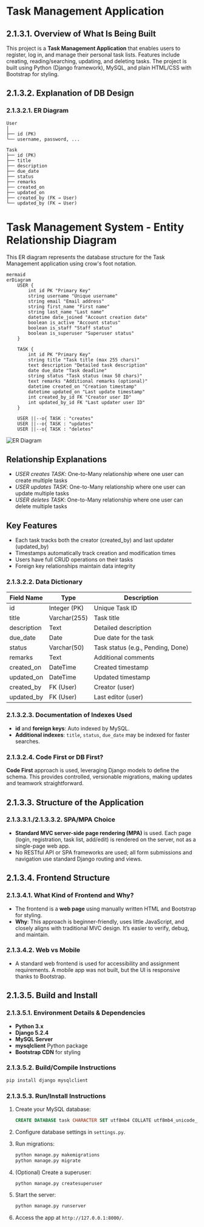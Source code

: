 # Task Management Application

## 2.1.3.1. Overview of What Is Being Built

This project is a **Task Management Application** that enables users to register, log in, and manage their personal task lists. Features include creating, reading/searching, updating, and deleting tasks. The project is built using Python (Django framework), MySQL, and plain HTML/CSS with Bootstrap for styling.

## 2.1.3.2. Explanation of DB Design

### 2.1.3.2.1. ER Diagram

```
User
│
├── id (PK)
└── username, password, ...

Task
├── id (PK)
├── title
├── description
├── due_date
├── status
├── remarks
├── created_on
├── updated_on
├── created_by (FK → User)
└── updated_by (FK → User)
```

# Task Management System - Entity Relationship Diagram

This ER diagram represents the database structure for the Task Management application using crow's foot notation.
```
mermaid
erDiagram
    USER {
        int id PK "Primary Key"
        string username "Unique username"
        string email "Email address"
        string first_name "First name"
        string last_name "Last name"
        datetime date_joined "Account creation date"
        boolean is_active "Account status"
        boolean is_staff "Staff status"
        boolean is_superuser "Superuser status"
    }
    
    TASK {
        int id PK "Primary Key"
        string title "Task title (max 255 chars)"
        text description "Detailed task description"
        date due_date "Task deadline"
        string status "Task status (max 50 chars)"
        text remarks "Additional remarks (optional)"
        datetime created_on "Creation timestamp"
        datetime updated_on "Last update timestamp"
        int created_by_id FK "Creator user ID"
        int updated_by_id FK "Last updater user ID"
    }
    
    USER ||--o{ TASK : "creates"
    USER ||--o{ TASK : "updates"
    USER ||--o{ TASK : "deletes"
```
![ER Diagram](https://kroki.io/mermaid/svg/eNqVU01vwjAMve9XWDnBAWmaxGU3NECaugMacK5MY5hHv5akEwj235ePUspaIS2HxI3fsx0_l9SUcacwewC71svZO5y86RbnBljCIgKxUJyhOkJER9H4tVGc76DSpHLMCMQ656-KmosOkjLkFMTMHyilIq07oC0rbeIQcO5s6I2VYoN6ww5IoiHD1umM-LPgnCSISZIUlX1UoggNF7n3XkmbokgJc2AdY2L4m64MbdBUuhdqXdstiKU_7uGqkpRrjcU2Zhv_43e_rSbL6P9CGDaprXmFel_bgwwP8DQeQ_KBSg-vDEMHA5J0orj0nRBTMlYV2yXj6C3XbVNBVhR7I-SRhDK13e0UE15Wo-oPX874sb8aZadD7S1jIiW7xJg2d4OiDDfDHom9miRj94qXi7LOY7NmZQ-hKmVD8LMTLvo4fJkWC98cYyvCPKqzFMoPOrxOb-GX6Fd4K8cfTkty_--dz6NRcQryP4MImevx6AOEoHcAklJygF_Xqy9g)


## Relationship Explanations

- *USER creates TASK*: One-to-Many relationship where one user can create multiple tasks
- *USER updates TASK*: One-to-Many relationship where one user can update multiple tasks  
- *USER deletes TASK*: One-to-Many relationship where one user can delete multiple tasks

## Key Features

- Each task tracks both the creator (created_by) and last updater (updated_by)
- Timestamps automatically track creation and modification times
- Users have full CRUD operations on their tasks
- Foreign key relationships maintain data integrity


### 2.1.3.2.2. Data Dictionary

| Field Name   | Type         | Description                          |
|--------------|--------------|--------------------------------------|
| id           | Integer (PK) | Unique Task ID                       |
| title        | Varchar(255) | Task title                           |
| description  | Text         | Detailed description                 |
| due_date     | Date         | Due date for the task                |
| status       | Varchar(50)  | Task status (e.g., Pending, Done)    |
| remarks      | Text         | Additional comments                  |
| created_on   | DateTime     | Created timestamp                    |
| updated_on   | DateTime     | Updated timestamp                    |
| created_by   | FK (User)    | Creator (user)                       |
| updated_by   | FK (User)    | Last editor (user)                   |

### 2.1.3.2.3. Documentation of Indexes Used

- **id** and **foreign keys**: Auto indexed by MySQL.
- **Additional indexes**: `title`, `status`, `due_date` may be indexed for faster searches.

### 2.1.3.2.4. Code First or DB First?

**Code First** approach is used, leveraging Django models to define the schema. This provides controlled, versionable migrations, making updates and teamwork straightforward.

## 2.1.3.3. Structure of the Application

### 2.1.3.3.1./2.1.3.3.2. SPA/MPA Choice

- **Standard MVC server-side page rendering (MPA)** is used. Each page (login, registration, task list, add/edit) is rendered on the server, not as a single-page web app.
- No RESTful API or SPA frameworks are used; all form submissions and navigation use standard Django routing and views.

## 2.1.3.4. Frontend Structure

### 2.1.3.4.1. What Kind of Frontend and Why?

- The frontend is a **web page** using manually written HTML and Bootstrap for styling.
- **Why**: This approach is beginner-friendly, uses little JavaScript, and closely aligns with traditional MVC design. It’s easier to verify, debug, and maintain.

### 2.1.3.4.2. Web vs Mobile

- A standard web frontend is used for accessibility and assignment requirements. A mobile app was not built, but the UI is responsive thanks to Bootstrap.

## 2.1.3.5. Build and Install

### 2.1.3.5.1. Environment Details & Dependencies

- **Python 3.x**
- **Django 5.2.4**
- **MySQL Server**
- **mysqlclient** Python package
- **Bootstrap CDN** for styling

### 2.1.3.5.2. Build/Compile Instructions

```bash
pip install django mysqlclient
```

### 2.1.3.5.3. Run/Install Instructions

1. Create your MySQL database:

   ```sql
   CREATE DATABASE task CHARACTER SET utf8mb4 COLLATE utf8mb4_unicode_ci;
   ```

2. Configure database settings in `settings.py`.

3. Run migrations:

   ```bash
   python manage.py makemigrations
   python manage.py migrate
   ```

4. (Optional) Create a superuser:
   ```bash
   python manage.py createsuperuser
   ```

5. Start the server:
   ```bash
   python manage.py runserver
   ```

6. Access the app at `http://127.0.0.1:8000/`.

